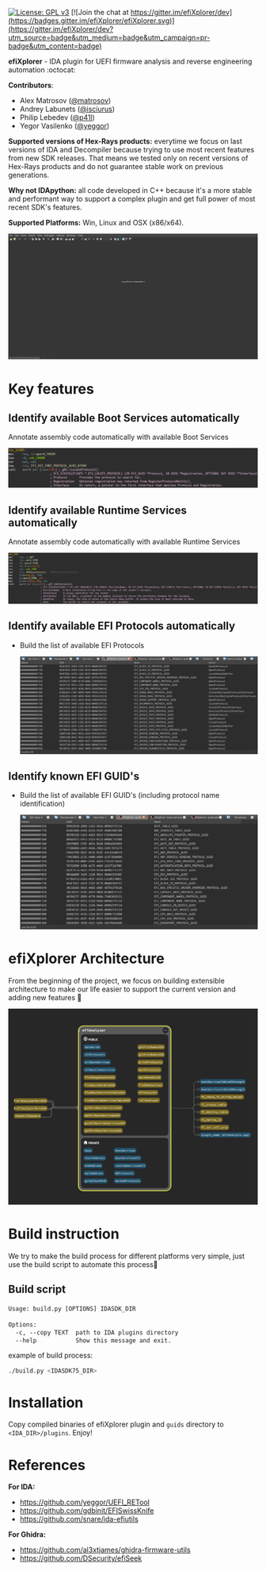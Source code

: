 [![License: GPL v3](https://img.shields.io/badge/License-GPL%20v3-blue.svg)](http://www.gnu.org/licenses/gpl-3.0)
[![Join the chat at https://gitter.im/efiXplorer/dev](https://badges.gitter.im/efiXplorer/efiXplorer.svg)](https://gitter.im/efiXplorer/dev?utm_source=badge&utm_medium=badge&utm_campaign=pr-badge&utm_content=badge)

**efiXplorer** - IDA plugin for UEFI firmware analysis and reverse engineering automation :octocat:

__Contributors__: 
* Alex Matrosov ([@matrosov](https://github.com/matrosov))
* Andrey Labunets ([@isciurus](https://github.com/isciurus))
* Philip Lebedev ([@p41l](https://github.com/p41l/))
* Yegor Vasilenko ([@yeggor](https://github.com/yeggor/))

__Supported versions of Hex-Rays products:__ everytime we focus on last versions of IDA and Decompiler because trying to use most recent features from new SDK releases. That means we tested only on recent versions of Hex-Rays products and do not guarantee stable work on previous generations.

__Why not IDApython:__ all code developed in C++ because it's a more stable and performant way to support a complex plugin and get full power of most recent SDK's features.

__Supported Platforms:__ Win, Linux and OSX (x86/x64).

![overview](img/overview.gif)

# Key features

## Identify available Boot Services automatically

Annotate assembly code automatically with available Boot Services

![bs2](img/bs2.png)

## Identify available Runtime Services automatically

Annotate assembly code automatically with available Runtime Services

![rt2](img/rt2.png)

## Identify available EFI Protocols automatically

* Build the list of available EFI Protocols

    ![protocols](img/protocols.png)

## Identify known EFI GUID's

* Build the list of available EFI GUID's (including protocol name identification)

    ![guids](img/guids.png)

# efiXplorer Architecture

From the beginning of the project, we focus on building extensible architecture to make our  life easier to support the current version and adding new features :rocket:

![arch](img/arch.png)

# Build instruction

We try to make the build process for different platforms very simple, just use the build script to automate this process🐍

## Build script

```
Usage: build.py [OPTIONS] IDASDK_DIR

Options:
  -c, --copy TEXT  path to IDA plugins directory
  --help           Show this message and exit.
```

example of build process:

```bash
./build.py <IDASDK75_DIR>
```

# Installation

Copy compiled binaries of efiXplorer plugin and `guids` directory to `<IDA_DIR>/plugins`. Enjoy!

# References 
__For IDA:__
* https://github.com/yeggor/UEFI_RETool 
* https://github.com/gdbinit/EFISwissKnife 
* https://github.com/snare/ida-efiutils

__For Ghidra:__
* https://github.com/al3xtjames/ghidra-firmware-utils
* https://github.com/DSecurity/efiSeek

